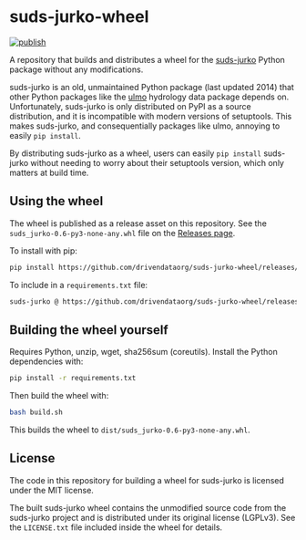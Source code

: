 # suds-jurko-wheel

[![publish](https://github.com/drivendataorg/suds-jurko-wheel/actions/workflows/publish.yaml/badge.svg)](https://github.com/drivendataorg/suds-jurko-wheel/actions/workflows/publish.yaml)

A repository that builds and distributes a wheel for the [suds-jurko](https://pypi.org/project/suds-jurko/) Python package without any modifications.

suds-jurko is an old, unmaintained Python package (last updated 2014) that other Python packages like the [ulmo](https://ulmo.readthedocs.io/en/latest/) hydrology data package depends on. Unfortunately, suds-jurko is only distributed on PyPI as a source distribution, and it is incompatible with modern versions of setuptools. This makes suds-jurko, and consequentially packages like ulmo, annoying to easily `pip install`.

By distributing suds-jurko as a wheel, users can easily `pip install` suds-jurko without needing to worry about their setuptools version, which only matters at build time.

## Using the wheel

The wheel is published as a release asset on this repository. See the `suds_jurko-0.6-py3-none-any.whl` file on the [Releases page](https://github.com/drivendataorg/suds-jurko-wheel/releases).

To install with pip:

```bash
pip install https://github.com/drivendataorg/suds-jurko-wheel/releases/download/v0.6/suds_jurko-0.6-py3-none-any.whl
```

To include in a `requirements.txt` file:

```bash
suds-jurko @ https://github.com/drivendataorg/suds-jurko-wheel/releases/download/v0.6/suds_jurko-0.6-py3-none-any.whl
```

## Building the wheel yourself

Requires Python, unzip, wget, sha256sum (coreutils). Install the Python dependencies with:

```bash
pip install -r requirements.txt
```

Then build the wheel with:

```bash
bash build.sh
```

This builds the wheel to `dist/suds_jurko-0.6-py3-none-any.whl`.

## License

The code in this repository for building a wheel for suds-jurko is licensed under the MIT license.

The built suds-jurko wheel contains the unmodified source code from the suds-jurko project and is distributed under its original license (LGPLv3). See the `LICENSE.txt` file included inside the wheel for details.

